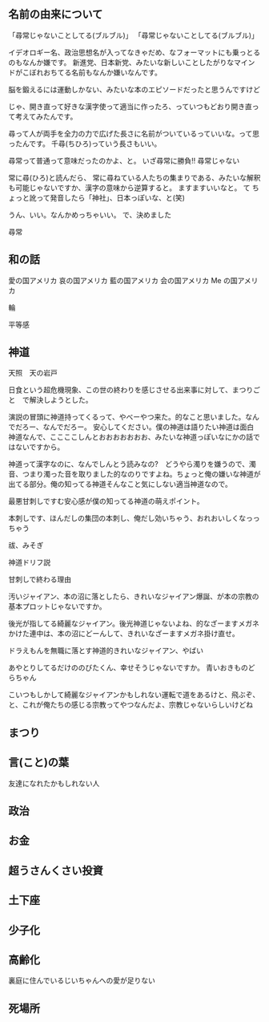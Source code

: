 ## 名前の由来について

「尋常じゃないことしてる(ブルブル)」
「尋常じゃないことしてる(ブルブル)」

イデオロギー名、政治思想名が入ってなきゃだめ、なフォーマットにも乗っとるのもなんか嫌です。
新進党、日本新党、みたいな新しいことしたがりなマインドがこぼれおちてる名前もなんか嫌いなんです。

脳を鍛えるには運動しかない、みたいな本のエピソードだったと思うんですけど

じゃ、開き直って好きな漢字使って適当に作ったろ、っていつもどおり開き直って考えてみたんです。

尋って人が両手を全力の力で広げた長さに名前がついているっていいな。って思ったんです。
千尋(ちひろ)っていう長さもいい。

尋常って普通って意味だったのかよ、と。
いざ尋常に勝負‼️
尋常じゃない

常に尋(ひろ)と読んだら、
常に尋ねている人たちの集まりである、みたいな解釈も可能じゃないですか、漢字の意味から逆算すると。
ますますいいなと。
て
ちょっと訛って発音したら「神社」、日本っぽいな、と(笑)

うん、いい。なんかめっちゃいい。
で、決めました

尋常

## 和の話

愛の国アメリカ
哀の国アメリカ
藍の国アメリカ
会の国アメリカ
Me の国アメリカ

輪

平等感

[]()
[]()
[]()
[]()

## 神道

天照　天の岩戸

日食という超危機現象、この世の終わりを感じさせる出来事に対して、まつりごと　で解決しようとした。

演説の冒頭に神道持ってくるって、やべーやつ来た。的なこと思いました。なんでだろー、なんでだろー。
安心してください。僕の神道は語りたい神道は面白神道なんで、ここここしんとおおおおおおお、みたいな神道っぽいなにかの話ではないですから。

神道って漢字なのに、なんでしんとう読みなの?　どうやら濁りを嫌うので、濁音、つまり濁った音を取りました的なのりですよね。ちょっと俺の嫌いな神道が出てる部分。俺の知ってる神道そんなこと気にしない適当神道なので。

最悪甘刺しですむ安心感が僕の知ってる神道の萌えポイント。

本刺しです、ほんだしの集団の本刺し、俺だし効いちゃう、おれおいしくなっっちゃう

祓、みそぎ

神道ドリフ説

甘刺しで終わる理由

汚いジャイアン、本の沼に落としたら、きれいなジャイアン爆誕、が本の宗教の基本プロットじゃないですか。

後光が指してる綺麗なジャイアン。後光神道じゃないよね、的なざーますメガネかけた連中は、本の沼にどーんして、きれいなざーますメガネ掛け直せ。

ドラえもんを無職に落とす神道的きれいなジャイアン、やばい

あやとりしてるだけののびたくん、幸せそうじゃないですか。
青いおきものどらちゃん

こいつもしかして綺麗なジャイアンかもしれない運転で道をあるけと、飛ぶぞ、と、これが俺たちの感じる宗教ってやつなんだよ、宗教じゃないらしいけどね

## まつり

[]()
[]()
[]()
[]()

## 言(こと)の葉

友達になれたかもしれない人

## 政治

## お金

## 超うさんくさい投資

## 土下座

[]()
[]()
[]()
[]()

## 少子化

[]()
[]()
[]()
[]()

## 高齢化

裏庭に住んでいるじいちゃんへの愛が足りない

[]()
[]()
[]()
[]()

## 死場所

[]()
[]()
[]()
[]()

##

[]()
[]()
[]()
[]()

##

[]()
[]()
[]()
[]()

##

[]()
[]()
[]()
[]()

##

[]()
[]()
[]()
[]()

